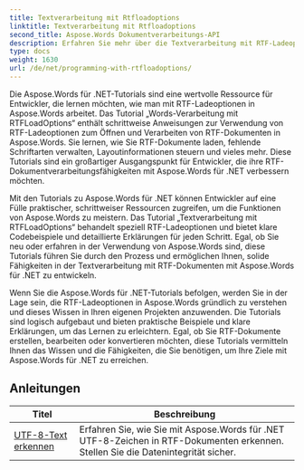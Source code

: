 ```yaml
---
title: Textverarbeitung mit Rtfloadoptions
linktitle: Textverarbeitung mit Rtfloadoptions
second_title: Aspose.Words Dokumentverarbeitungs-API
description: Erfahren Sie mehr über die Textverarbeitung mit RTF-Ladeoptionen in Aspose.Words für .NET. Erfahren Sie anhand von Schritt-für-Schritt-Tutorials und C#-Beispielcode, wie Sie RTF-Dokumente laden und bearbeiten.
type: docs
weight: 1630
url: /de/net/programming-with-rtfloadoptions/
---
```

Die Aspose.Words für .NET-Tutorials sind eine wertvolle Ressource für Entwickler, die lernen möchten, wie man mit RTF-Ladeoptionen in Aspose.Words arbeitet. Das Tutorial „Words-Verarbeitung mit RTFLoadOptions“ enthält schrittweise Anweisungen zur Verwendung von RTF-Ladeoptionen zum Öffnen und Verarbeiten von RTF-Dokumenten in Aspose.Words. Sie lernen, wie Sie RTF-Dokumente laden, fehlende Schriftarten verwalten, Layoutinformationen steuern und vieles mehr. Diese Tutorials sind ein großartiger Ausgangspunkt für Entwickler, die ihre RTF-Dokumentverarbeitungsfähigkeiten mit Aspose.Words für .NET verbessern möchten.

Mit den Tutorials zu Aspose.Words für .NET können Entwickler auf eine Fülle praktischer, schrittweiser Ressourcen zugreifen, um die Funktionen von Aspose.Words zu meistern. Das Tutorial „Textverarbeitung mit RTFLoadOptions“ behandelt speziell RTF-Ladeoptionen und bietet klare Codebeispiele und detaillierte Erklärungen für jeden Schritt. Egal, ob Sie neu oder erfahren in der Verwendung von Aspose.Words sind, diese Tutorials führen Sie durch den Prozess und ermöglichen Ihnen, solide Fähigkeiten in der Textverarbeitung mit RTF-Dokumenten mit Aspose.Words für .NET zu entwickeln.

Wenn Sie die Aspose.Words für .NET-Tutorials befolgen, werden Sie in der Lage sein, die RTF-Ladeoptionen in Aspose.Words gründlich zu verstehen und dieses Wissen in Ihren eigenen Projekten anzuwenden. Die Tutorials sind logisch aufgebaut und bieten praktische Beispiele und klare Erklärungen, um das Lernen zu erleichtern. Egal, ob Sie RTF-Dokumente erstellen, bearbeiten oder konvertieren möchten, diese Tutorials vermitteln Ihnen das Wissen und die Fähigkeiten, die Sie benötigen, um Ihre Ziele mit Aspose.Words für .NET zu erreichen.

 ## Anleitungen
| Titel | Beschreibung |
| --- | --- |
| [UTF-8-Text erkennen](./recognize-utf8-text/) | Erfahren Sie, wie Sie mit Aspose.Words für .NET UTF-8-Zeichen in RTF-Dokumenten erkennen. Stellen Sie die Datenintegrität sicher. |